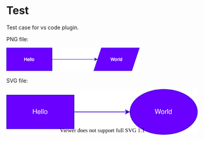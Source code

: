 # Test

Test case for vs code plugin.

PNG file:

![my diagram](vscode.drawio.png)

SVG file:

![my diagram](vscode.drawio.svg)
